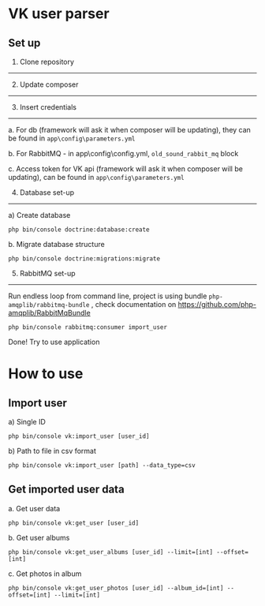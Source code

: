 VK user parser
========================

Set up
--------------

1. Clone repository
--------------

2. Update composer
--------------

3. Insert credentials
--------------

a. For db (framework will ask it when composer will be updating), they can be found in `app\config\parameters.yml`

b. For RabbitMQ - in app\config\config.yml, `old_sound_rabbit_mq` block

c. Access token for VK api (framework will ask it when composer will be updating), can be found in `app\config\parameters.yml`

4. Database set-up
--------------

a) Create database

~~~
php bin/console doctrine:database:create
~~~

b. Migrate database structure

~~~
php bin/console doctrine:migrations:migrate
~~~

5. RabbitMQ set-up
--------------

Run endless loop from command line, project is using bundle `php-amqplib/rabbitmq-bundle` ,
check documentation on https://github.com/php-amqplib/RabbitMqBundle

~~~
php bin/console rabbitmq:consumer import_user
~~~

Done! Try to use application


How to use
========================

Import user
--------------

a) Single ID

~~~
php bin/console vk:import_user [user_id]
~~~

b) Path to file in csv format

~~~
php bin/console vk:import_user [path] --data_type=csv
~~~

Get imported user data
--------------

a. Get user data

~~~
php bin/console vk:get_user [user_id]
~~~

b. Get user albums

~~~
php bin/console vk:get_user_albums [user_id] --limit=[int] --offset=[int]
~~~

c. Get photos in album

~~~
php bin/console vk:get_user_photos [user_id] --album_id=[int] --offset=[int] --limit=[int]
~~~